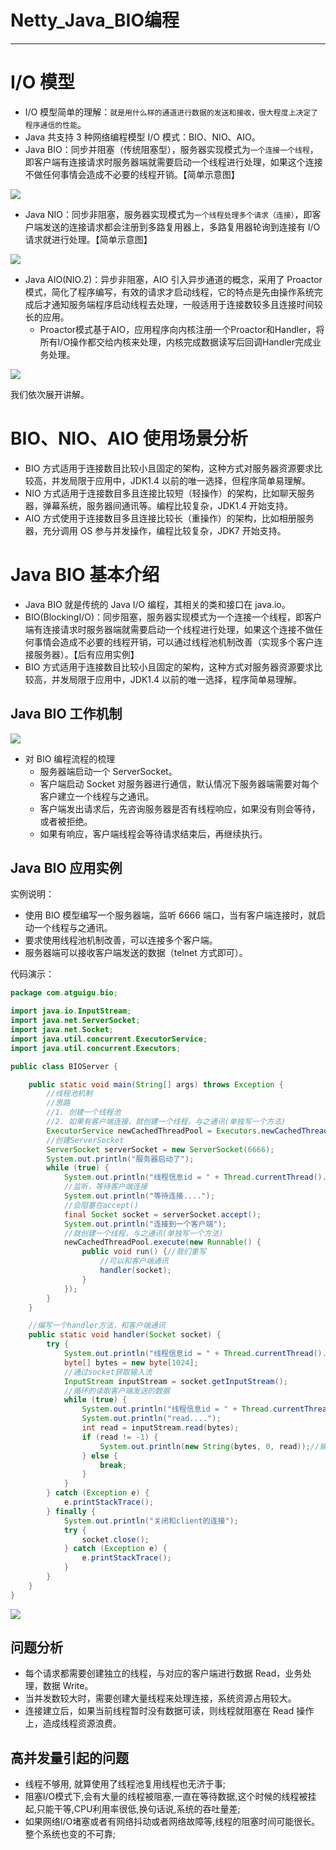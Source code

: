 # Netty_Java_BIO编程

----

# I/O 模型

+   I/O 模型简单的理解：`就是用什么样的通道进行数据的发送和接收，很大程度上决定了程序通信的性能`。
+   Java 共支持 3 种网络编程模型 I/O 模式：BIO、NIO、AIO。
+   Java BIO：同步并阻塞（传统阻塞型），服务器实现模式为`一个连接一个线程`，即客户端有连接请求时服务器端就需要启动一个线程进行处理，如果这个连接不做任何事情会造成不必要的线程开销。【简单示意图】

![](../images/2022/03/20220308111013.png)

+   Java NIO：同步非阻塞，服务器实现模式为`一个线程处理多个请求（连接）`，即客户端发送的连接请求都会注册到多路复用器上，多路复用器轮询到连接有 I/O 请求就进行处理。【简单示意图】

![](../images/2022/03/20220308111102.png)

+   Java AIO(NIO.2)：异步非阻塞，AIO 引入异步通道的概念，采用了 Proactor 模式，简化了程序编写，有效的请求才启动线程，它的特点是先由操作系统完成后才通知服务端程序启动线程去处理，一般适用于连接数较多且连接时间较长的应用。
    *   Proactor模式基于AIO，应用程序向内核注册一个Proactor和Handler，将所有I/O操作都交给内核来处理，内核完成数据读写后回调Handler完成业务处理。

![](../images/2022/03/20220308111158.png)

我们依次展开讲解。

# BIO、NIO、AIO 使用场景分析

+   BIO 方式适用于连接数目比较小且固定的架构，这种方式对服务器资源要求比较高，并发局限于应用中，JDK1.4 以前的唯一选择，但程序简单易理解。
+   NIO 方式适用于连接数目多且连接比较短（轻操作）的架构，比如聊天服务器，弹幕系统，服务器间通讯等。编程比较复杂，JDK1.4 开始支持。
+   AIO 方式使用于连接数目多且连接比较长（重操作）的架构，比如相册服务器，充分调用 OS 参与并发操作，编程比较复杂，JDK7 开始支持。

# Java BIO 基本介绍

+   Java BIO 就是传统的 Java I/O 编程，其相关的类和接口在 java.io。
+   BIO(BlockingI/O)：同步阻塞，服务器实现模式为一个连接一个线程，即客户端有连接请求时服务器端就需要启动一个线程进行处理，如果这个连接不做任何事情会造成不必要的线程开销，可以通过线程池机制改善（实现多个客户连接服务器）。【后有应用实例】
+   BIO 方式适用于连接数目比较小且固定的架构，这种方式对服务器资源要求比较高，并发局限于应用中，JDK1.4 以前的唯一选择，程序简单易理解。

## Java BIO 工作机制

![](../images/2022/03/20220308111409.png)

+   对 BIO 编程流程的梳理
    *   服务器端启动一个 ServerSocket。
    *   客户端启动 Socket 对服务器进行通信，默认情况下服务器端需要对每个客户建立一个线程与之通讯。
    *   客户端发出请求后，先咨询服务器是否有线程响应，如果没有则会等待，或者被拒绝。
    *   如果有响应，客户端线程会等待请求结束后，再继续执行。

## Java BIO 应用实例

实例说明：

+   使用 BIO 模型编写一个服务器端，监听 6666 端口，当有客户端连接时，就启动一个线程与之通讯。
+   要求使用线程池机制改善，可以连接多个客户端。
+   服务器端可以接收客户端发送的数据（telnet 方式即可）。

代码演示：

```java
package com.atguigu.bio;

import java.io.InputStream;
import java.net.ServerSocket;
import java.net.Socket;
import java.util.concurrent.ExecutorService;
import java.util.concurrent.Executors;

public class BIOServer {

    public static void main(String[] args) throws Exception {
        //线程池机制
        //思路
        //1. 创建一个线程池
        //2. 如果有客户端连接，就创建一个线程，与之通讯(单独写一个方法)
        ExecutorService newCachedThreadPool = Executors.newCachedThreadPool();
        //创建ServerSocket
        ServerSocket serverSocket = new ServerSocket(6666);
        System.out.println("服务器启动了");
        while (true) {
            System.out.println("线程信息id = " + Thread.currentThread().getId() + "名字 = " + Thread.currentThread().getName());
            //监听，等待客户端连接
            System.out.println("等待连接....");
            //会阻塞在accept()
            final Socket socket = serverSocket.accept();
            System.out.println("连接到一个客户端");
            //就创建一个线程，与之通讯(单独写一个方法)
            newCachedThreadPool.execute(new Runnable() {
                public void run() {//我们重写
                    //可以和客户端通讯
                    handler(socket);
                }
            });
        }
    }

    //编写一个handler方法，和客户端通讯
    public static void handler(Socket socket) {
        try {
            System.out.println("线程信息id = " + Thread.currentThread().getId() + "名字 = " + Thread.currentThread().getName());
            byte[] bytes = new byte[1024];
            //通过socket获取输入流
            InputStream inputStream = socket.getInputStream();
            //循环的读取客户端发送的数据
            while (true) {
                System.out.println("线程信息id = " + Thread.currentThread().getId() + "名字 = " + Thread.currentThread().getName());
                System.out.println("read....");
                int read = inputStream.read(bytes);
                if (read != -1) {
                    System.out.println(new String(bytes, 0, read));//输出客户端发送的数据
                } else {
                    break;
                }
            }
        } catch (Exception e) {
            e.printStackTrace();
        } finally {
            System.out.println("关闭和client的连接");
            try {
                socket.close();
            } catch (Exception e) {
                e.printStackTrace();
            }
        }
    }
}
```

![](../images/2022/03/20220308111640.png)

## 问题分析

+   每个请求都需要创建独立的线程，与对应的客户端进行数据 Read，业务处理，数据 Write。
+   当并发数较大时，需要创建大量线程来处理连接，系统资源占用较大。
+   连接建立后，如果当前线程暂时没有数据可读，则线程就阻塞在 Read 操作上，造成线程资源浪费。

## 高并发量引起的问题

+   线程不够用, 就算使用了线程池复用线程也无济于事;
+   阻塞I/O模式下,会有大量的线程被阻塞,一直在等待数据,这个时候的线程被挂起,只能干等,CPU利用率很低,换句话说,系统的吞吐量差;
+   如果网络I/O堵塞或者有网络抖动或者网络故障等,线程的阻塞时间可能很长。整个系统也变的不可靠;